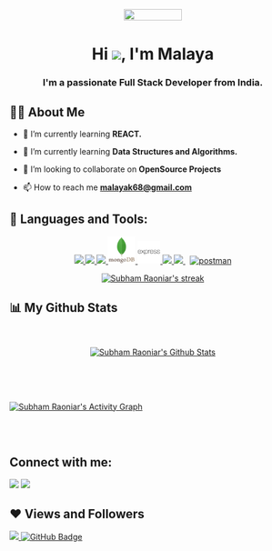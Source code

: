 <p align="center"> 
<a href="#"><img width="45%" height="10%" src="https://media2.giphy.com/media/qgQUggAC3Pfv687qPC/giphy.gif?cid=790b7611253ac4ca2b22fdf82f7346d261df3f89132eb309&rid=giphy.gif&ct=g" /></a>
</p>    

<h1 align="center">Hi <img src="https://raw.githubusercontent.com/MartinHeinz/MartinHeinz/master/wave.gif" width="30px">, I'm Malaya</h1>
<h3 align="center">I'm a passionate Full Stack Developer from India.</h3>


## 🙋‍♂️ About Me

- 🌱 I’m currently learning **REACT.**

- 🌱 I’m currently learning **Data Structures and Algorithms.**

- 👯 I’m looking to collaborate on **OpenSource Projects**

<!-- - 👨‍💻 All of my projects are available at **[My Portfolio](https://subhamraoniar.com)** -->

- 📫 How to reach me **malayak68@gmail.com**

<!-- - ⚡ Fun fact **I play games and go to the GYM very often.** -->

## 🚀 Languages and Tools:

<p align="center"> 
    <a href="https://www.w3.org/html/" target="_blank"> <img src="https://img.icons8.com/color/48/000000/html-5.png"/> </a> 
    <a href="https://www.w3schools.com/css/" target="_blank"> <img src="https://img.icons8.com/color/48/000000/css3.png"/> </a>
    <a href="https://developer.mozilla.org/en-US/docs/Web/JavaScript" target="_blank"> <img src="https://img.icons8.com/color/48/000000/javascript.png"/> </a> 
    <a href="https://www.mongodb.com/" target="_blank"> <img src="https://raw.githubusercontent.com/devicons/devicon/master/icons/mongodb/mongodb-original-wordmark.svg" alt="mongodb" width="48" height="48"/> </a> 
    <a href="https://expressjs.com" target="_blank"> <img src="https://raw.githubusercontent.com/devicons/devicon/master/icons/express/express-original-wordmark.svg" alt="express" width="40" height="40"/> </a>
    <a href="https://reactjs.org/" target="_blank"> <img src="https://img.icons8.com/color/48/000000/react-native.png"/> </a>  
    <a style="padding-right:8px;" href="https://nodejs.org" target="_blank"> <img src="https://img.icons8.com/color/48/000000/nodejs.png"/> </a> 
    <a href="https://postman.com" target="_blank"> <img src="https://www.vectorlogo.zone/logos/getpostman/getpostman-icon.svg" alt="postman" width="45" height="45"/> </a>   
</p>


<p align="center">
    <a href="https://github.com/malayakumar/github-readme-streak-stats">
        <img title="🔥 Get streak stats for your profile at git.io/streak-stats" alt="Subham Raoniar's streak" src="https://github-readme-streak-stats.herokuapp.com/?user=SurendraKumarRout&theme=black-ice&hide_border=true&stroke=0000&background=060A0CD0"/>
    </a>
</p>

## 📊 My Github Stats

  <br/>
  <p align="center">
    <a href="https://github.com/malayakumar/github-readme-stats"><img alt="Subham Raoniar's Github Stats" src="https://github-readme-stats.vercel.app/api?username=SurendraKumarRout&show_icons=true&count_private=true&theme=react&hide_border=true&bg_color=0D1117" /></a>
  </p>  
  
  <br/>


<br/>
<br/>

<a href="https://github.com/malayakumar/github-readme-activity-graph"><img alt="Subham Raoniar's Activity Graph" src="https://activity-graph.herokuapp.com/graph?username=malayakumar&bg_color=0D1117&color=5BCDEC&line=5BCDEC&point=FFFFFF&hide_border=true" /></a>

<br/>
<br/>

## Connect with me:
<p align="left">

<!-- <a href = "https://twitter.com/subhamraoniar"><img src="https://img.icons8.com/external-justicon-flat-justicon/50/000000/external-gmail-social-media-justicon-flat-justicon.png" height="40"/></a> -->
<a href = "https://www.linkedin.com/in/malaya-kumar-biswal-793493156/"><img src="https://img.icons8.com/fluent/48/000000/linkedin.png"/></a>
<a href = "https://www.instagram.com/game___slayer/"><img src="https://img.icons8.com/fluent/48/000000/instagram-new.png"/></a>

</p>

## ❤ Views and Followers
<a href="https://github.com/Meghna-DAS/github-profile-views-counter">
    <img src="https://komarev.com/ghpvc/?username=SurendraKumarRout">
</a>
<a href="https://github.com/malayakumar"><img src="https://img.shields.io/github/followers/SurendraKumarRout?label=Followers&style=social" alt="GitHub Badge"></a>

